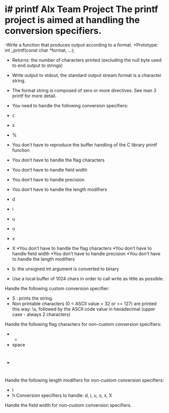 i# printf
Alx Team Project 
The printf project is aimed at handling the conversion specifiers.
=======
-Write a function that produces output according to a format.
*Prototype: int _printf(const char *format, ...);

* Returns: the number of characters printed (excluding the null byte used to end output to strings)
* Write output to stdout, the standard output stream
format is a character string.
* The format string is composed of zero or more directives. See man 3 printf for more detail.
* You need to handle the following conversion specifiers:
 * c
 * s
 * %
* You don’t have to reproduce the buffer handling of the C library printf function

* You don’t have to handle the flag characters
* You don’t have to handle field width
* You don’t have to handle precision
* You don’t have to handle the length modifiers

* d
* i
* u
* o
* x
* X
*You don’t have to handle the flag characters
*You don’t have to handle field width
*You don’t have to handle precision
*You don’t have to handle the length modifiers

* b: the unsigned int argument is converted to binary

* Use a local buffer of 1024 chars in order to call write as little as possible.

Handle the following custom conversion specifier:

* S : prints the string.
* Non printable characters (0 < ASCII value < 32 or >= 127) are printed this way: \x, followed by the ASCII code value in hexadecimal (upper case - always 2 characters) 

Handle the following flag characters for non-custom conversion specifiers:

* +
* space
* #

Handle the following length modifiers for non-custom conversion specifiers:

* l
* h
Conversion specifiers to handle: d, i, u, o, x, X

Handle the field width for non-custom conversion specifiers.
